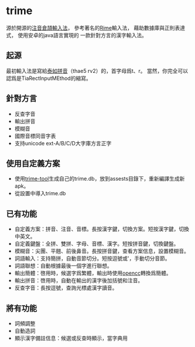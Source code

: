 trime
=====
源於開源的[注音倉頡輸入法]，
參考著名的[Rime]輸入法，
藉助數據庫與正則表達式，
使用安卓的java語言實現的
一款針對方言的漢字輸入法。

## 起源
最初輸入法是寫給[泰如拼音]（thae5 rv2）的，首字母爲t、r。
當然，你完全可以認爲是TiaRectInputMEthod的縮寫。

## 針對方言
- 反查字音
- 輸出拼音
- 模糊音
- 國際音標同音字表
- 支持unicode ext-A/B/C/D大字庫方言正字

## 使用自定義方案
- 使用[trime-tool]生成自己的trime.db，放到assests目錄下，重新編譯生成新apk。
- 從設置中導入trime.db

## 已有功能
- 自定義方案：拼音、注音、音標。長按漢字鍵，切換方案。短按漢字鍵，切換中英文。
- 自定義鍵盤：全拼、雙拼、字母、音標、漢字。短按拼音鍵，切換鍵盤。
- 模糊音：尖團、平翹、前後鼻音。長按拼音鍵，查看方案信息，設置模糊音。
- 詞語輸入：支持簡拼，自動音節切分。短按逗號或'，手動切分音節。
- 詞語聯想：自動根據最後一個字進行聯想。
- 輸出簡體：啓用時，候選字爲繁體，輸出時使用[opencc]轉換爲簡體。
- 輸出拼音：啓用時，自動在輸出的漢字後加括號和注音。
- 反查字音：長按逗號，查詢光標處漢字讀音。

## 將有功能
- 詞頻調整
- 自動造詞
- 顯示漢字備註信息：候選或反查時顯示，當字典用

[trime-tool]: https://github.com/osfans/trime
[opencc]: https://github.com/BYVoid/OpenCC
[Rime]: https://code.google.com/p/rimeime/
[注音倉頡輸入法]: https://code.google.com/p/android-traditional-chinese-ime/
[泰如拼音]: http://tieba.baidu.com/f?kw=%E6%B3%B0%E5%A6%82
